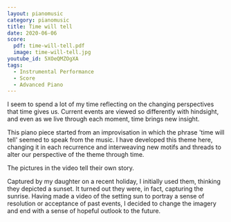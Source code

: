 ```yaml
---
layout: pianomusic
category: pianomusic
title: Time will tell
date: 2020-06-06
score:
  pdf: time-will-tell.pdf
  image: time-will-tell.jpg
youtube_id: 5XOeQMZOgXA
tags:
  - Instrumental Performance
  - Score
  - Advanced Piano
---
```


I seem to spend a lot of my time reflecting on the changing perspectives that time gives us. Current events are viewed so differently with hindsight, and even as we live through each moment, time brings new insight.

This piano piece started from an improvisation in which the phrase 'time will tell' seemed to speak from the music. I have developed this theme here, changing it in each recurrence and interweaving new motifs and threads to alter our perspective of the theme through time.

The pictures in the video tell their own story.

Captured by my daughter on a recent holiday, I initially used them, thinking they depicted a sunset. It turned out they were, in fact, capturing the sunrise. Having made a video of the setting sun to portray a sense of resolution or acceptance of past events, I decided to change the imagery and end with a sense of hopeful outlook to the future.
